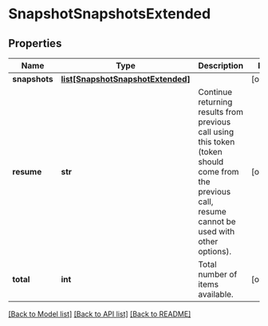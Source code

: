 # SnapshotSnapshotsExtended

## Properties
Name | Type | Description | Notes
------------ | ------------- | ------------- | -------------
**snapshots** | [**list[SnapshotSnapshotExtended]**](SnapshotSnapshotExtended.md) |  | [optional] 
**resume** | **str** | Continue returning results from previous call using this token (token should come from the previous call, resume cannot be used with other options). | [optional] 
**total** | **int** | Total number of items available. | [optional] 

[[Back to Model list]](../README.md#documentation-for-models) [[Back to API list]](../README.md#documentation-for-api-endpoints) [[Back to README]](../README.md)


